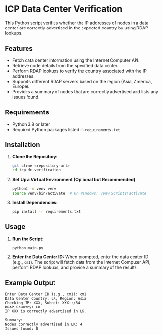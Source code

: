 # ICP Data Center Verification

This Python script verifies whether the IP addresses of nodes in a data center are correctly advertised in the expected country by using RDAP lookups.

## Features
- Fetch data center information using the Internet Computer API.
- Retrieve node details from the specified data center.
- Perform RDAP lookups to verify the country associated with the IP addresses.
- Supports different RDAP servers based on the region (Asia, America, Europe).
- Provides a summary of nodes that are correctly advertised and lists any issues found.

## Requirements

- Python 3.8 or later
- Required Python packages listed in `requirements.txt`

## Installation

1. **Clone the Repository:**
    ```bash
    git clone <repository-url>
    cd icp-dc-verification
    ```

2. **Set Up a Virtual Environment (Optional but Recommended):**
    ```bash
    python3 -m venv venv
    source venv/bin/activate  # On Windows: venv\Scripts\activate
    ```

3. **Install Dependencies:**
    ```bash
    pip install -r requirements.txt
    ```

## Usage

1. **Run the Script:**
    ```bash
    python main.py
    ```

2. **Enter the Data Center ID:**
    When prompted, enter the data center ID (e.g., `cm1`). The script will fetch data from the Internet Computer API, perform RDAP lookups, and provide a summary of the results.

## Example Output

```plaintext
Enter Data Center ID (e.g., cm1): cm1
Data Center Country: LK, Region: Asia
Checking IP: XXX, Subnet: XXX::/64
RDAP Country: LK
IP XXX is correctly advertised in LK.

Summary:
Nodes correctly advertised in LK: 4
Issues found: 0
